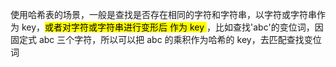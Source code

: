 使用哈希表的场景，一般是查找是否存在相同的字符和字符串，以字符或字符串作为 key，<mark>或者对字符或字符串进行变形后 作为 key </mark> ，比如查找'abc'的变位词，因固定式 abc 三个字符，所以可以把 abc 的乘积作为哈希的 key，去匹配查找变位词
